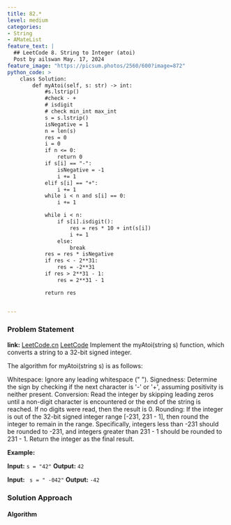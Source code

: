 ```yaml
---
title: 82.*
level: medium
categories:
- String
- AMateList
feature_text: |
  ## LeetCode 8. String to Integer (atoi)
  Post by ailswan May. 17, 2024
feature_image: "https://picsum.photos/2560/600?image=872"
python_code: >
    class Solution:
        def myAtoi(self, s: str) -> int:
            #s.lstrip()
            #check - + 
            # isdigit 
            # check min_int max_int
            s = s.lstrip()
            isNegative = 1
            n = len(s)
            res = 0
            i = 0
            if n <= 0:
                return 0
            if s[i] == "-":
                isNegative = -1
                i += 1
            elif s[i] == "+":
                i += 1
            while i < n and s[i] == 0:
                i += 1

            while i < n:
                if s[i].isdigit():
                    res = res * 10 + int(s[i])
                    i += 1
                else:
                    break
            res = res * isNegative 
            if res < - 2**31:
                res = -2**31
            if res > 2**31 - 1:
                res = 2**31 - 1

            return res     


---
```


### Problem Statement
**link:**
[LeetCode.cn](https://leetcode.cn/problems/string-to-integer-atoi/)
[LeetCode](https://leetcode.com/string-to-integer-atoi/)
Implement the myAtoi(string s) function, which converts a string to a 32-bit signed integer.

The algorithm for myAtoi(string s) is as follows:

Whitespace: Ignore any leading whitespace (" ").
Signedness: Determine the sign by checking if the next character is '-' or '+', assuming positivity is neither present.
Conversion: Read the integer by skipping leading zeros until a non-digit character is encountered or the end of the string is reached. If no digits were read, then the result is 0.
Rounding: If the integer is out of the 32-bit signed integer range [-231, 231 - 1], then round the integer to remain in the range. Specifically, integers less than -231 should be rounded to -231, and integers greater than 231 - 1 should be rounded to 231 - 1.
Return the integer as the final result.

**Example:**

**Input:** `s = "42"`
**Output:** `42`

**Input:** ` s = " -042"`
**Output:** `-42`
 
### Solution Approach
 
#### Algorithm
 